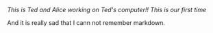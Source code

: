 *This is Ted and Alice working on Ted's computer!! This is our first time*

And it is really sad that I cann not remember markdown.